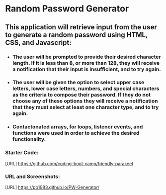 # Random Password Generator

## This application will retrieve input from the user to generate a random password using HTML, CSS, and Javascript:

 * ### The user will be prompted to provide their desired character length. If it is less than 8, or more than 128, they will receive a notification that their input is insufficient, and to try again.
 * ### The user will be given the option to select upper case letters, lower case letters, numbers, and special characters as the criteria to compose their password. If they do not choose any of these options they will receive a notification that they must select at least one character type, and to try again. 
 * ### Contactonated arrays, for loops, listener events, and functions were used in order to achieve the desired functionality. 


### Starter Code:
[URL] https://github.com/coding-boot-camp/friendly-parakeet


 ### URL and Screenshots:
 [URL] https://pb1983.github.io/PW-Generator/
